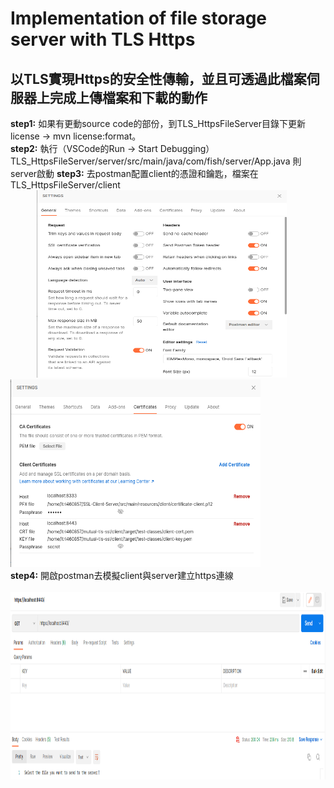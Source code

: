 # Implementation of file storage server with TLS Https
## 以TLS實現Https的安全性傳輸，並且可透過此檔案伺服器上完成上傳檔案和下載的動作
**step1:** 如果有更動source code的部份，到TLS_HttpsFileServer目錄下更新license -> mvn license:format。  
**step2:** 執行（VSCode的Run -> Start Debugging）TLS_HttpsFileServer/server/src/main/java/com/fish/server/App.java 則server啟動
**step3:** 去postman配置client的憑證和鑰匙，檔案在 TLS_HttpsFileServer/client       
&emsp;&emsp;&emsp;<img src="https://github.com/csiemichelin/Implementation-of-file-storage-server-with-TLS-Https/blob/main/TLS_HttpsFileServer/images/postman1.png?raw=true" width="400" height="300"><img src="https://github.com/csiemichelin/Implementation-of-file-storage-server-with-TLS-Https/blob/main/TLS_HttpsFileServer/images/postman2.png?raw=true" width="400" height="300">  
**step4:** 開啟postman去模擬client與server建立https連線   
&emsp;&emsp;&emsp;<img src="https://github.com/csiemichelin/Implementation-of-file-storage-server-with-TLS-Https/blob/main/TLS_HttpsFileServer/images/knock.png?raw=true" width="1000" height="300">  

